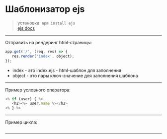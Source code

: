 # Шаблонизатор ejs  

> установка: `npm install ejs`  
> [ejs docs](https://ejs.co/#docs)  

---  

Отправить на рендеринг html-страницы:  

```js
app.get('/', (req, res) => {
   res.render('index', object);
});
```

- index - это index.ejs - html-шаблон для заполнения  
- object - это пары ключ-значение для заполнения шаблона  

---  

Пример условного оператора:  

```js
<% if (user) { %>
   <h2><%= user.name %></h2>
<% } %>
```

---  

Пример цикла:  

```js

```

---  